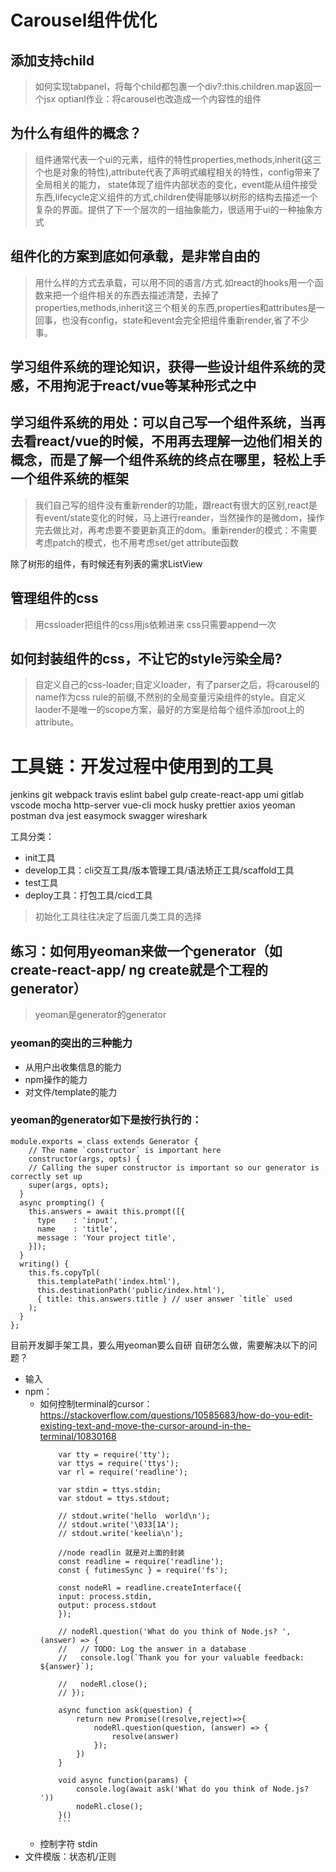 # Carousel组件优化
## 添加支持child
> 如何实现tabpanel，将每个child都包裹一个div?:this.children.map返回一个jsx
> optianl作业：将carousel也改造成一个内容性的组件

## 为什么有组件的概念？
> 组件通常代表一个ui的元素，组件的特性properties,methods,inherit(这三个也是对象的特性),attribute代表了声明式编程相关的特性，config带来了全局相关的能力， state体现了组件内部状态的变化，event能从组件接受东西,lifecycle定义组件的方式,children使得能够以树形的结构去描述一个复杂的界面。提供了下一个层次的一组抽象能力，很适用于ui的一种抽象方式
## 组件化的方案到底如何承载，是非常自由的
> 用什么样的方式去承载，可以用不同的语言/方式.如react的hooks用一个函数来把一个组件相关的东西去描述清楚，去掉了properties,methods,inherit这三个相关的东西,properties和attributes是一回事，也没有config，state和event会完全把组件重新render,省了不少事。

## 学习组件系统的理论知识，获得一些设计组件系统的灵感，不用拘泥于react/vue等某种形式之中

## 学习组件系统的用处：可以自己写一个组件系统，当再去看react/vue的时候，不用再去理解一边他们相关的概念，而是了解一个组件系统的终点在哪里，轻松上手一个组件系统的框架

> 我们自己写的组件没有重新render的功能，跟react有很大的区别,react是有event/state变化的时候，马上进行reander，当然操作的是微dom，操作完去做比对，再考虑要不要更新真正的dom。重新render的模式：不需要考虑patch的模式，也不用考虑set/get attribute函数

除了树形的组件，有时候还有列表的需求ListView

## 管理组件的css
> 用cssloader把组件的css用js依赖进来
> css只需要append一次

## 如何封装组件的css，不让它的style污染全局?
> 自定义自己的css-loader;自定义loader，有了parser之后，将carousel的name作为css rule的前缀,不然别的全局变量污染组件的style。自定义laoder不是唯一的scope方案，最好的方案是给每个组件添加root上的attribute。


# 工具链：开发过程中使用到的工具
jenkins
git
webpack
travis
eslint
babel
gulp
create-react-app
umi
gitlab
vscode
mocha
http-server
vue-cli
mock
husky
prettier
axios
yeoman
postman
dva
jest
easymock
swagger
wireshark

工具分类：
- init工具
- develop工具：cli交互工具/版本管理工具/语法矫正工具/scaffold工具
- test工具
- deploy工具：打包工具/cicd工具
> 初始化工具往往决定了后面几类工具的选择

## 练习：如何用yeoman来做一个generator（如create-react-app/ ng create就是个工程的generator）
> yeoman是generator的generator
### yeoman的突出的三种能力
  - 从用户出收集信息的能力
  - npm操作的能力
  - 对文件/template的能力
### yeoman的generator如下是按行执行的：
``` var Generator = require('yeoman-generator');
module.exports = class extends Generator {
    // The name `constructor` is important here
    constructor(args, opts) {
    // Calling the super constructor is important so our generator is correctly set up
    super(args, opts);
  }
  async prompting() {
    this.answers = await this.prompt([{
      type    : 'input',
      name    : 'title',
      message : 'Your project title',
    }]);
  }
  writing() {
    this.fs.copyTpl(
      this.templatePath('index.html'),
      this.destinationPath('public/index.html'),
      { title: this.answers.title } // user answer `title` used
    );
  }
};
```
目前开发脚手架工具，要么用yeoman要么自研
自研怎么做，需要解决以下的问题？
- 输入
- npm：
  - 如何控制terminal的cursor：https://stackoverflow.com/questions/10585683/how-do-you-edit-existing-text-and-move-the-cursor-around-in-the-terminal/10830168
    ```
        var tty = require('tty');
        var ttys = require('ttys');
        var rl = require('readline');

        var stdin = ttys.stdin;
        var stdout = ttys.stdout;

        // stdout.write('hello  world\n');
        // stdout.write('\033[1A');
        // stdout.write('keelia\n');

        //node readlin 就是对上面的封装
        const readline = require('readline');
        const { futimesSync } = require('fs');

        const nodeRl = readline.createInterface({
        input: process.stdin,
        output: process.stdout
        });

        // nodeRl.question('What do you think of Node.js? ', (answer) => {
        //   // TODO: Log the answer in a database
        //   console.log(`Thank you for your valuable feedback: ${answer}`);

        //   nodeRl.close();
        // });

        async function ask(question) {
            return new Promise((resolve,reject)=>{
                nodeRl.question(question, (answer) => {
                    resolve(answer)
                });
            })
        }

        void async function(params) {
            console.log(await ask('What do you think of Node.js? '))
            nodeRl.close();
        }()
        ```
  - 控制字符 stdin
- 文件模版：状态机/正则
